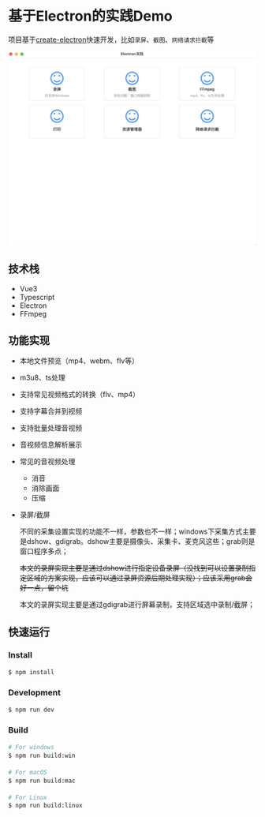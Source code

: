# 基于Electron的实践Demo

项目基于[create-electron](https://521github.com/alex8088/quick-start/tree/master/packages/create-electron)快速开发，比如`录屏`、`截图`、`网络请求拦截`等

![](/screenshot/1.png)


## 技术栈

- Vue3
- Typescript
- Electron
- FFmpeg

## 功能实现
- 本地文件预览（mp4、webm、flv等）
- m3u8、ts处理
- 支持常见视频格式的转换（flv、mp4）
- 支持字幕合并到视频
- 支持批量处理音视频
- 音视频信息解析展示
- 常见的音视频处理
    - 消音
    - 消除画面
    - 压缩
- 录屏/截屏

    不同的采集设置实现的功能不一样，参数也不一样；windows下采集方式主要是dshow、gdigrab。dshow主要是摄像头、采集卡、麦克风这些；grab则是窗口程序多点；

    ~~本文的录屏实现主要是通过dshow进行指定设备录屏（没找到可以设置录制指定区域的方案实现，应该可以通过录屏资源后期处理实现）；应该采用grab会好一点，留个坑~~

    本文的录屏实现主要是通过gdigrab进行屏幕录制，支持区域选中录制/截屏；
## 快速运行

### Install

```bash
$ npm install
```

### Development

```bash
$ npm run dev
```

### Build

```bash
# For windows
$ npm run build:win

# For macOS
$ npm run build:mac

# For Linux
$ npm run build:linux
```

